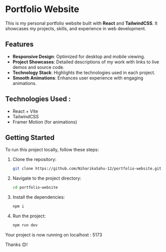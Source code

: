 # Portfolio Website
This is my personal portfolio website built with **React** and **TailwindCSS**. It showcases my projects, skills, and experience in web development.

## Features
- **Responsive Design**: Optimized for desktop and mobile viewing.
- **Project Showcases**: Detailed descriptions of my work with links to live demos and source code.
- **Technology Stack**: Highlights the technologies used in each project.
- **Smooth Animations**: Enhances user experience with engaging animations.

## Technologies Used : 
- React + Vite
- TailwindCSS
- Framer Motion (for animations)

## Getting Started
To run this project locally, follow these steps:

1. Clone the repository:
   ```bash
   git clone https://github.com/NiharikaSahu-12/portfolio-website.git

2. Navigate to the project directory:
   ```bash
   cd portfolio-website

3. Install the dependencies:
   ```bash
   npm i 

4. Run the project:
   ```bash
   npm run dev

Your project is now running on localhost : 5173
   
Thanks 😊!
